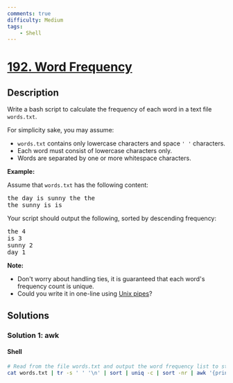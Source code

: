 ```yaml
---
comments: true
difficulty: Medium
tags:
    - Shell
---
```


<!-- problem:start -->

# [192. Word Frequency](https://leetcode.com/problems/word-frequency)

## Description

<!-- description:start -->

<p>Write a bash script to calculate the <span data-keyword="frequency-textfile">frequency</span> of each word in a text file <code>words.txt</code>.</p>

<p>For simplicity sake, you may assume:</p>

<ul>
	<li><code>words.txt</code> contains only lowercase characters and space <code>&#39; &#39;</code> characters.</li>
	<li>Each word must consist of lowercase characters only.</li>
	<li>Words are separated by one or more whitespace characters.</li>
</ul>

<p><strong class="example">Example:</strong></p>

<p>Assume that <code>words.txt</code> has the following content:</p>

<pre>
the day is sunny the the
the sunny is is
</pre>

<p>Your script should output the following, sorted by descending frequency:</p>

<pre>
the 4
is 3
sunny 2
day 1
</pre>

<p><b>Note:</b></p>

<ul>
	<li>Don&#39;t worry about handling ties, it is guaranteed that each word&#39;s frequency count is unique.</li>
	<li>Could you write it in one-line using <a href="http://tldp.org/HOWTO/Bash-Prog-Intro-HOWTO-4.html">Unix pipes</a>?</li>
</ul>

<!-- description:end -->

## Solutions

<!-- solution:start -->

### Solution 1: awk

<!-- tabs:start -->

#### Shell

```bash
# Read from the file words.txt and output the word frequency list to stdout.
cat words.txt | tr -s ' ' '\n' | sort | uniq -c | sort -nr | awk '{print $2, $1}'
```

<!-- tabs:end -->

<!-- solution:end -->

<!-- problem:end -->
